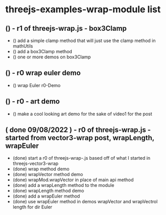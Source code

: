 # threejs-examples-wrap-module list

## () - r1 of threejs-wrap.js - box3Clamp
* () add a simple clamp method that will just use the clamp method in mathUtils
* () add a box3Clamp method
* () one or more demos on box3Clamp

## () - r0 wrap euler demo
* () wrap Euler r0-Demo

## () - r0 - art demo
* () make a cool looking art demo for the sake of video1 for the post

## ( done 09/08/2022 ) - r0 of threejs-wrap.js - started from vector3-wrap post, wrapLength, wrapEuler
* (done) start a r0 of threejs-wrap-.js based off of what I started in threejs-vector3-wrap
* (done) wrap method demo
* (done) wrapVector method demo
* (done) wrapMod.wrapVector in place of main api method
* (done) add a wrapLength method to the module
* (done) wrapLength method demo
* (done) add a wrapEuler method
* (done) use wrapEuler method in demos wrapVector and wrapVectrol length for dir Euler
